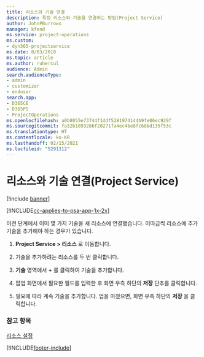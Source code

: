 ```yaml
---
title: 리소스와 기술 연결
description: 특정 리소스와 기술을 연결하는 방법(Project Service)
author: JohnPBurrows
manager: kfend
ms.service: project-operations
ms.custom:
- dyn365-projectservice
ms.date: 8/03/2018
ms.topic: article
ms.author: ruhercul
audience: Admin
search.audienceType:
- admin
- customizer
- enduser
search.app:
- D365CE
- D365PS
- ProjectOperations
ms.openlocfilehash: a0b8055e73744f1ddf5281974144b9fe06ec929f
ms.sourcegitcommit: fa32b1893286f20271fa4ec4be8fc68bd135f53c
ms.translationtype: HT
ms.contentlocale: ko-KR
ms.lasthandoff: 02/15/2021
ms.locfileid: "5291312"
---
```

# <a name="associate-skills-with-resources-project-service"></a>리소스와 기술 연결(Project Service)

[!include [banner](../includes/psa-now-project-operations.md)]

[!INCLUDE[cc-applies-to-psa-app-1x-2x](../includes/cc-applies-to-psa-app-1x-2x.md)]

이전 단계에서 이미 몇 가지 기술을 새 리소스에 연결했습니다. 이따금씩 리소스에 추가 기술을 추가해야 하는 경우가 있습니다.  
  
1.  **Project Service > 리소스** 로 이동합니다.  
  
2.  기술을 추가하려는 리소스를 두 번 클릭합니다.  
  
3.  **기술** 영역에서 **+** 를 클릭하여 기술을 추가합니다.  
  
4.  팝업 화면에서 필요한 필드를 입력한 후 화면 우측 하단의 **저장** 단추를 클릭합니다.  
  
5.  필요에 따라 계속 기술을 추가합니다. 업을 마쳤으면, 화면 우측 하단의 **저장** 을 클릭합니다.  
  
### <a name="see-also"></a>참고 항목  
 [리소스 설정](../psa/set-up-resources.md)


[!INCLUDE[footer-include](../includes/footer-banner.md)]